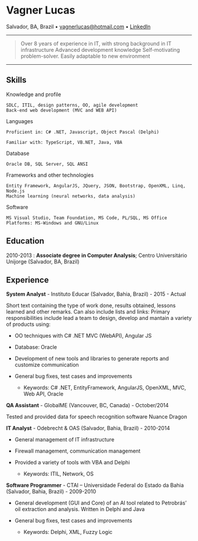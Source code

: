 Vagner Lucas
============

Salvador, BA, Brazil • [vagnerlucas@hotmail.com](mailto:vagnerlucas@hotmail.com) • [LinkedIn](https://www.linkedin.com/in/vagnerlucas/en)

----
>   Over 8 years of experience in IT, with strong background in IT infrastructure
>   Advanced development knowledge
>   Self-motivating problem-solver. Easily adaptable to new environment
----

Skills
--------------------

Knowledge and profile

    SDLC, ITIL, design patterns, OO, agile development
    Back-end web development (MVC and WEB API)

Languages

    Proficient in: C# .NET, Javascript, Object Pascal (Delphi)

    Familiar with: TypeScript, VB.NET, Java, VBA

Database

    Oracle DB, SQL Server, SQL ANSI

Frameworks and other technologies

    Entity Framework, AngularJS, JQuery, JSON, Bootstrap, OpenXML, Linq, Node.js
    Machine learning (neural networks, data analysis)

Software

    MS Visual Studio, Team Foundation, MS Code, PL/SQL, MS Office
    Platforms: MS-Windows and GNU/Linux


Education
---------

2010-2013
:   **Associate degree in Computer Analysis**; Centro Universitário Unijorge (Salvador, BA, Brazil)

Experience
----------

**System Analyst** - Instituto Educar (Salvador, Bahia, Brazil) - 2015 - Actual

Short text containing the type of work done, results obtained,
lessons learned and other remarks. Can also include lists and
links:
Primary responsibilities include lead a team to design, develop and mantain a variety of products using:

* OO techniques with C# .NET MVC (WebAPI), Angular JS

* Database: Oracle

* Development of new tools and libraries to generate reports and customize communication

* General bug fixes, test cases and improvements

    * Keywords: C# .NET, EntityFramework, AngularJS, OpenXML, MVC, Web API, Oracle

**QA Assistant** - GlobalME (Vancouver, BC, Canada) - October/2014

Tested and provided data for speech recognition software Nuance Dragon

**IT Analyst** - Odebrecht & OAS (Salvador, Bahia, Brazil) - 2010-2014

* General management of IT infrastructure

* Firewall management, communication management

* Provided a variety of tools with VBA and Delphi

    * Keywords: ITIL, Network, OS

**Software Programmer** - CTAI – Universidade Federal do Estado da Bahia (Salvador, Bahia, Brazil) - 2009-2010

* General development (GUI and Core) of an AI tool related to Petrobrás’ oil extraction and analysis. Written in Delphi and Java

* General bug fixes, test cases and improvements

    * Keywords: Delphi, XML, Fuzzy Logic